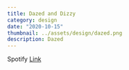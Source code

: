 ```yaml
---
title: Dazed and Dizzy
category: design
date: "2020-10-15"
thumbnail: ../assets/design/dazed.png
description: Dazed
---
```


Spotify <a href = "https://open.spotify.com/playlist/13t9d2WJ5qXinedyj0Wg56?si=0bcd10c22b564460" target="_blank">Link</a>
